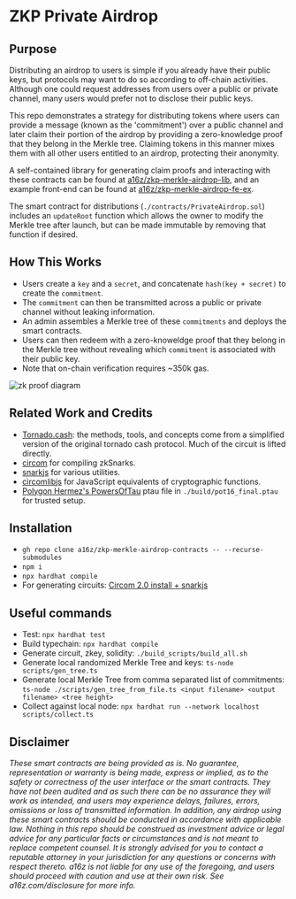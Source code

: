 # ZKP Private Airdrop
## Purpose
Distributing an airdrop to users is simple if you already have their public keys, but protocols may want to do so according to off-chain activities. Although one could request addresses from users over a public or private channel, many users would prefer not to disclose their public keys. 

This repo demonstrates a strategy for distributing tokens where users can provide a message (known as the 'commitment') over a public channel and later claim their portion of the airdrop by providing a zero-knowledge proof that they belong in the Merkle tree. Claiming tokens in this manner mixes them with all other users entitled to an airdrop, protecting their anonymity.

A self-contained library for generating claim proofs and interacting with these contracts can be found at [a16z/zkp-merkle-airdrop-lib](https://github.com/a16z/zkp-merkle-airdrop-lib), and an example front-end can be found at [a16z/zkp-merkle-airdrop-fe-ex](https://github.com/a16z/zkp-merkle-airdrop-fe-ex).

The smart contract for distributions (`./contracts/PrivateAirdrop.sol`) includes an `updateRoot` function which allows the owner to modify the Merkle tree after launch, but can be made immutable by removing that function if desired.

## How This Works
- Users create a `key` and a `secret`, and concatenate `hash(key + secret)` to create the `commitment`.
- The `commitment` can then be transmitted across a public or private channel without leaking information.
- An admin assembles a Merkle tree of these `commitments` and deploys the smart contracts.
- Users can then redeem with a zero-knoweldge proof that they belong in the Merkle tree without revealing which `commitment` is associated with their public key.
- Note that on-chain verification requires ~350k gas.

![zk proof diagram](https://github.com/a16z/zkp-merkle-airdrop-contracts/blob/master/merkle_proof.jpg?raw=true)

## Related Work and Credits
- [Tornado.cash](https://tornado.cash/): the methods, tools, and concepts come from a simplified version of the original tornado cash protocol. Much of the circuit is lifted directly.
- [circom](https://github.com/iden3/circom) for compiling zkSnarks.
- [snarkjs](https://github.com/iden3/snarkjs) for various utilities.
- [circomlibjs](https://github.com/iden3/circomlibjs) for JavaScript equivalents of cryptographic functions.
- [Polygon Hermez's PowersOfTau](https://blog.hermez.io/hermez-cryptographic-setup/) ptau file in `./build/pot16_final.ptau` for trusted setup.

## Installation
- `gh repo clone a16z/zkp-merkle-airdrop-contracts -- --recurse-submodules`
- `npm i`
- `npx hardhat compile`
- For generating circuits: [Circom 2.0 install + snarkjs](https://docs.circom.io/getting-started/installation/)

## Useful commands 
- Test: `npx hardhat test`
- Build typechain: `npx hardhat compile`
- Generate circuit, zkey, solidity: `./build_scripts/build_all.sh`
- Generate local randomized Merkle Tree and keys: `ts-node scripts/gen_tree.ts`
- Generate local Merkle Tree from comma separated list of commitments: `ts-node ./scripts/gen_tree_from_file.ts <input filename> <output filename> <tree height>`
- Collect against local node: `npx hardhat run --network localhost scripts/collect.ts`

## Disclaimer
_These smart contracts are being provided as is. No guarantee, representation or warranty is being made, express or implied, as to the safety or correctness of the user interface or the smart contracts. They have not been audited and as such there can be no assurance they will work as intended, and users may experience delays, failures, errors, omissions or loss of transmitted information. In addition, any airdrop using these smart contracts should be conducted in accordance with applicable law. Nothing in this repo should be construed as investment advice or legal advice for any particular facts or circumstances and is not meant to replace competent counsel. It is strongly advised for you to contact a reputable attorney in your jurisdiction for any questions or concerns with respect thereto. a16z is not liable for any use of the foregoing, and users should proceed with caution and use at their own risk. See a16z.com/disclosure for more info._